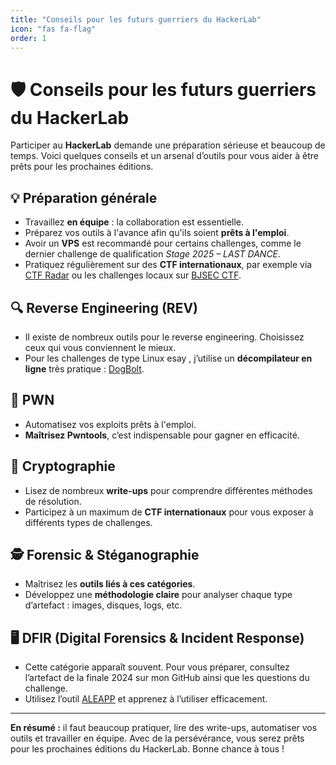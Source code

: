 ```yaml
---
title: "Conseils pour les futurs guerriers du HackerLab"
icon: "fas fa-flag"
order: 1
---
```


# 🛡️ Conseils pour les futurs guerriers du HackerLab

Participer au **HackerLab** demande une préparation sérieuse et beaucoup de temps. Voici quelques conseils et un arsenal d’outils pour vous aider à être prêts pour les prochaines éditions.

## 💡 Préparation générale
- Travaillez **en équipe** : la collaboration est essentielle.  
- Préparez vos outils à l'avance afin qu'ils soient **prêts à l'emploi**.  
- Avoir un **VPS** est recommandé pour certains challenges, comme le dernier challenge de qualification *Stage 2025 – LAST DANCE*. 
- Pratiquez régulièrement sur des **CTF internationaux**, par exemple via [CTF Radar](https://ctf-radar.cybzan.com/) ou les challenges locaux sur [BJSEC CTF](https://ctf.bjsec.xyz/login?next=%2Fchallenges%3F).

## 🔍 Reverse Engineering (REV)
- Il existe de nombreux outils pour le reverse engineering. Choisissez ceux qui vous conviennent le mieux.  
- Pour les challenges de type Linux esay , j’utilise un **décompilateur en ligne** très pratique : [DogBolt](https://dogbolt.org/).  

## 🧩 PWN
- Automatisez vos exploits prêts à l'emploi.  
- **Maîtrisez Pwntools**, c’est indispensable pour gagner en efficacité.

## 🔐 Cryptographie
- Lisez de nombreux **write-ups** pour comprendre différentes méthodes de résolution.  
- Participez à un maximum de **CTF internationaux** pour vous exposer à différents types de challenges.

## 🕵️ Forensic & Stéganographie
- Maîtrisez les **outils liés à ces catégories**.  
- Développez une **méthodologie claire** pour analyser chaque type d’artefact : images, disques, logs, etc.

## 🖥️ DFIR (Digital Forensics & Incident Response)
- Cette catégorie apparaît souvent. Pour vous préparer, consultez l’artefact de la finale 2024 sur mon GitHub ainsi que les questions du challenge.  
- Utilisez l’outil [ALEAPP](https://github.com/abrignoni/ALEAPP) et apprenez à l’utiliser efficacement.  
 

---

**En résumé :** il faut beaucoup pratiquer, lire des write-ups, automatiser vos outils et travailler en équipe. Avec de la persévérance, vous serez prêts pour les prochaines éditions du HackerLab. Bonne chance à tous !

